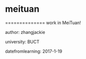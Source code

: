 # meituan
==============
work in MeiTuan!

author: zhangjackie

university: BUCT

datefromlearning: 2017-1-19

